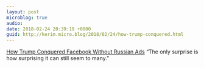 ```yaml
---
layout: post
microblog: true
audio: 
date: 2018-02-24 20:39:19 +0800
guid: http://kerim.micro.blog/2018/02/24/how-trump-conquered.html
---
```

[How Trump Conquered Facebook Without Russian Ads](https://www.wired.com/story/how-trump-conquered-facebookwithout-russian-ads/) “The only surprise is how surprising it can still seem to many.” 
